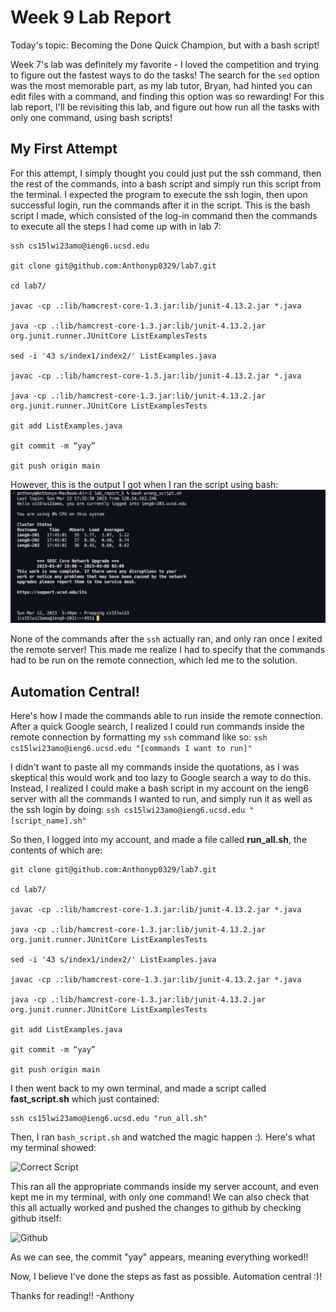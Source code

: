 # Week 9 Lab Report
Today's topic: Becoming the Done Quick Champion, but with a bash script!

Week 7's lab was definitely my favorite - I loved the competition and trying to figure out the fastest ways to do the tasks! The search for the ```sed```
option was the most memorable part, as my lab tutor, Bryan, had hinted you can edit files with a command, and finding this option was so rewarding!
For this lab report, I'll be revisiting this lab, and figure out how run all the tasks with only one command, using bash scripts!

## My First Attempt

For this attempt, I simply thought you could just put the ssh command, then the rest of the commands, into a bash script and simply run this script from
the terminal. I expected the program to execute the ssh login, then upon successful login, run the commands after it in the script. This is the bash script
I made, which consisted of the log-in command then the commands to execute all the steps I had come up with in lab 7: 

```
ssh cs15lwi23amo@ieng6.ucsd.edu

git clone git@github.com:Anthonyp0329/lab7.git

cd lab7/

javac -cp .:lib/hamcrest-core-1.3.jar:lib/junit-4.13.2.jar *.java

java -cp .:lib/hamcrest-core-1.3.jar:lib/junit-4.13.2.jar org.junit.runner.JUnitCore ListExamplesTests

sed -i '43 s/index1/index2/' ListExamples.java

javac -cp .:lib/hamcrest-core-1.3.jar:lib/junit-4.13.2.jar *.java

java -cp .:lib/hamcrest-core-1.3.jar:lib/junit-4.13.2.jar org.junit.runner.JUnitCore ListExamplesTests

git add ListExamples.java

git commit -m “yay”

git push origin main
```

However, this is the output I got when I ran the script using bash: 
![Wrong Script](wrong_script.png)

None of the commands after the ```ssh``` actually ran, and only ran once I exited the remote server! This made me realize I had to specify that the 
commands had to be run on the remote connection, which led me to the solution.

## Automation Central!

Here's how I made the commands able to run inside the remote connection. After a quick Google search, I realized I could run commands inside the remote 
connection by formatting my ```ssh``` command like so: 
```ssh cs15lwi23amo@ieng6.ucsd.edu "[commands I want to run]"```

I didn't want to paste all my commands inside the quotations, as I was skeptical this would work and too lazy to Google search a way to do this.
Instead, I realized I could make a bash script in my account on the ieng6 server with all the commands I wanted to run, and simply run it as well 
as the ssh login by doing: 
```ssh cs15lwi23amo@ieng6.ucsd.edu "[script_name].sh"```

So then, I logged into my account, and made a file called **run_all.sh**, the contents of which are:

```
git clone git@github.com:Anthonyp0329/lab7.git

cd lab7/

javac -cp .:lib/hamcrest-core-1.3.jar:lib/junit-4.13.2.jar *.java

java -cp .:lib/hamcrest-core-1.3.jar:lib/junit-4.13.2.jar org.junit.runner.JUnitCore ListExamplesTests

sed -i '43 s/index1/index2/' ListExamples.java

javac -cp .:lib/hamcrest-core-1.3.jar:lib/junit-4.13.2.jar *.java

java -cp .:lib/hamcrest-core-1.3.jar:lib/junit-4.13.2.jar org.junit.runner.JUnitCore ListExamplesTests

git add ListExamples.java

git commit -m “yay”

git push origin main
```

I then went back to my own terminal, and made a script called **fast_script.sh** which just contained: 
```
ssh cs15lwi23amo@ieng6.ucsd.edu "run_all.sh"
```

Then, I ran ```bash_script.sh``` and watched the magic happen :). Here's what my terminal showed: 

![Correct Script](correct_script.png)

This ran all the appropriate commands inside my server account, and even kept me in my terminal, with only one command! We can also check
that this all actually worked and pushed the changes to github by checking github itself:

![Github](github.png)

As we can see, the commit "yay" appears, meaning everything worked!!

Now, I believe I've done the steps as fast as possible. Automation central :)!

Thanks for reading!! -Anthony

